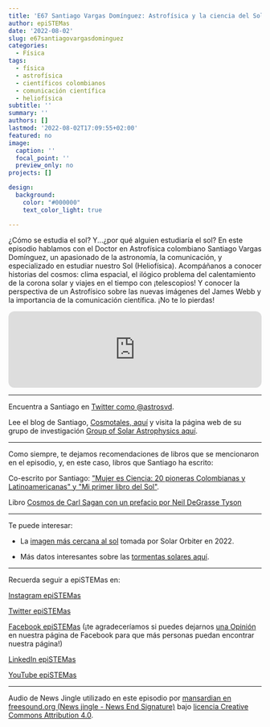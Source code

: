 ```yaml
---
title: 'E67 Santiago Vargas Domínguez: Astrofísica y la ciencia del Sol'
author: epiSTEMas
date: '2022-08-02'
slug: e67santiagovargasdominguez
categories:
  - Física
tags:
  - física
  - astrofísica
  - científicos colombianos
  - comunicación científica
  - heliofísica
subtitle: ''
summary: ''
authors: []
lastmod: '2022-08-02T17:09:55+02:00'
featured: no
image:
  caption: ''
  focal_point: ''
  preview_only: no
projects: []

design:
  background:
    color: "#000000"
    text_color_light: true

---
```


¿Cómo se estudia el sol? Y...¿por qué alguien estudiaría el sol? En este episodio hablamos con el Doctor en Astrofísica colombiano Santiago Vargas Domínguez, un apasionado de la astronomía, la comunicación, y especializado en estudiar nuestro Sol (Heliofísica). Acompáñanos a conocer historias del cosmos: clima espacial, el ilógico problema del calentamiento de la corona solar y viajes en el tiempo con ¡telescopios! Y conocer la perspectiva de un Astrofísico sobre las nuevas imágenes del James Webb y la importancia de la comunicación científica. ¡No te lo pierdas!


<iframe style="border-radius:12px" src="https://open.spotify.com/embed/episode/2rg7CcjC5VhqdmfOZQ9Ks1?utm_source=generator&theme=0" width="100%" height="152" frameBorder="0" allowfullscreen="" allow="autoplay; clipboard-write; encrypted-media; fullscreen; picture-in-picture" loading="lazy"></iframe>

- - - - -

Encuentra a Santiago en [Twitter como @astrosvd](https://twitter.com/astrosvd). 


Lee el blog de Santiago, [Cosmotales, aquí](https://cosmotales.co/) y visita la página web de su grupo de investigación [Group of Solar Astrophysics aquí](https://oangosa2012.wixsite.com/gosa).  


- - - - -


Como siempre, te dejamos recomendaciones de libros que se mencionaron en el episodio, y, en este caso, libros que Santiago ha escrito:

Co-escrito por Santiago: ["Mujer es Ciencia: 20 pioneras Colombianas y Latinoamericanas" y "Mi primer libro del Sol"](http://ciencias.bogota.unal.edu.co/menu-principal/publicaciones/mi-primer-libro-de/).  


Libro [Cosmos de Carl Sagan con un prefacio por Neil DeGrasse Tyson](https://amzn.to/3Qj0jDP)

- - - - -


Te puede interesar:

- La [imagen más cercana al sol](https://www.space.com/closest-ever-sun-photo-solar-orbiter) tomada por Solar Orbiter en 2022.

- Más datos interesantes sobre las [tormentas solares aquí](https://www.nasa.gov/mission_pages/sunearth/spaceweather/index.html).   

- - - - -


Recuerda seguir a epiSTEMas en:

[Instagram epiSTEMas](https://www.instagram.com/epistemas/)  

[Twitter epiSTEMas](https://twitter.com/epiSTEMas_Pod)

[Facebook epiSTEMas](https://www.facebook.com/epiSTEMasPod) (¡te agradeceríamos si puedes dejarnos [una Opinión](https://www.facebook.com/epiSTEMasPod/reviews/) en nuestra página de Facebook para que más personas puedan encontrar nuestra página!)

[LinkedIn epiSTEMas](https://www.linkedin.com/company/epistemas-podcast/)

[YouTube epiSTEMas](https://www.youtube.com/@epistemaspodcast)

- - - - -

Audio de News Jingle utilizado en este episodio por [mansardian en freesound.org (News jingle - News End Signature)](https://freesound.org/people/mansardian/sounds/61322/) bajo [licencia Creative Commons Attribution 4.0](https://creativecommons.org/licenses/by/4.0/).

